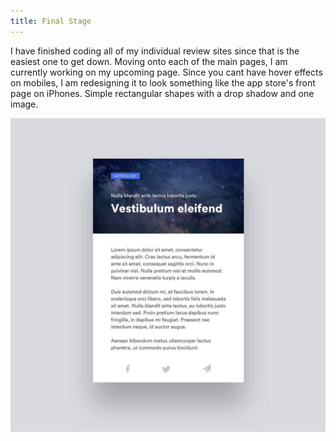 ```yaml
---
title: Final Stage
---
```


I have finished coding all of my individual review sites since that is the easiest one to get down. Moving onto each of the main pages, I am currently working on my upcoming page. Since you cant have hover effects on mobiles, I am redesigning it to look something like the app store's front page on iPhones. Simple rectangular shapes with a drop shadow and one image.

<img src="Images/example.png" alt="content" width="600px">
